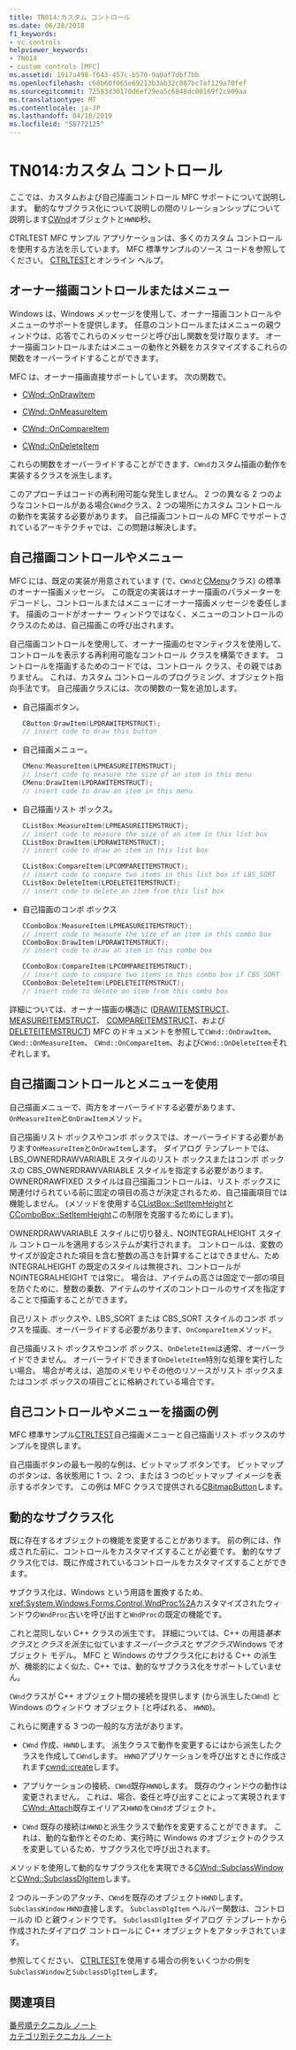 ```yaml
---
title: TN014:カスタム コントロール
ms.date: 06/28/2018
f1_keywords:
- vc.controls
helpviewer_keywords:
- TN014
- custom controls [MFC]
ms.assetid: 1917a498-f643-457c-b570-9a0af7dbf7bb
ms.openlocfilehash: c68b60f065e69213b3ab32c887bc7af129a70fef
ms.sourcegitcommit: 72583d30170d6ef29ea5c6848dc00169f2c909aa
ms.translationtype: MT
ms.contentlocale: ja-JP
ms.lasthandoff: 04/18/2019
ms.locfileid: "58772125"
---
```

# <a name="tn014-custom-controls"></a>TN014:カスタム コントロール

ここでは、カスタムおよび自己描画コントロール MFC サポートについて説明します。 動的なサブクラス化について説明しの間のリレーションシップについて説明します[CWnd](../mfc/reference/cwnd-class.md)オブジェクトと`HWND`秒。

CTRLTEST MFC サンプル アプリケーションは、多くのカスタム コントロールを使用する方法を示しています。 MFC 標準サンプルのソース コードを参照してください。 [CTRLTEST](../overview/visual-cpp-samples.md)とオンライン ヘルプ。

## <a name="owner-draw-controlsmenus"></a>オーナー描画コントロールまたはメニュー

Windows は、Windows メッセージを使用して、オーナー描画コントロールやメニューのサポートを提供します。 任意のコントロールまたはメニューの親ウィンドウは、応答でこれらのメッセージと呼び出し関数を受け取ります。 オーナー描画コントロールまたはメニューの動作と外観をカスタマイズするこれらの関数をオーバーライドすることができます。

MFC は、オーナー描画直接サポートしています。 次の関数で。

- [CWnd::OnDrawItem](../mfc/reference/cwnd-class.md#ondrawitem)

- [CWnd::OnMeasureItem](../mfc/reference/cwnd-class.md#onmeasureitem)

- [CWnd::OnCompareItem](../mfc/reference/cwnd-class.md#oncompareitem)

- [CWnd::OnDeleteItem](../mfc/reference/cwnd-class.md#ondeleteitem)

これらの関数をオーバーライドすることができます、`CWnd`カスタム描画の動作を実装するクラスを派生します。

このアプローチはコードの再利用可能な発生しません。 2 つの異なる 2 つのようなコントロールがある場合`CWnd`クラス、2 つの場所にカスタム コントロールの動作を実装する必要があります。 自己描画コントロールの MFC でサポートされているアーキテクチャでは、この問題は解決します。

## <a name="self-draw-controls-and-menus"></a>自己描画コントロールやメニュー

MFC には、既定の実装が用意されています (で、`CWnd`と[CMenu](../mfc/reference/cmenu-class.md)クラス) の標準のオーナー描画メッセージ。 この既定の実装はオーナー描画のパラメーターをデコードし、コントロールまたはメニューにオーナー描画メッセージを委任します。 描画のコードがオーナー ウィンドウではなく、メニューのコントロールのクラスのためは、自己描画この呼び出されます。

自己描画コントロールを使用して、オーナー描画のセマンティクスを使用して、コントロールを表示する再利用可能なコントロール クラスを構築できます。 コントロールを描画するためのコードでは、コントロール クラス、その親ではありません。 これは、カスタム コントロールのプログラミング、オブジェクト指向手法です。 自己描画クラスには、次の関数の一覧を追加します。

- 自己描画ボタン。

    ```cpp
    CButton:DrawItem(LPDRAWITEMSTRUCT);
    // insert code to draw this button
    ```

- 自己描画メニュー。

    ```cpp
    CMenu:MeasureItem(LPMEASUREITEMSTRUCT);
    // insert code to measure the size of an item in this menu
    CMenu:DrawItem(LPDRAWITEMSTRUCT);
    // insert code to draw an item in this menu
    ```

- 自己描画リスト ボックス。

    ```cpp
    CListBox:MeasureItem(LPMEASUREITEMSTRUCT);
    // insert code to measure the size of an item in this list box
    CListBox:DrawItem(LPDRAWITEMSTRUCT);
    // insert code to draw an item in this list box

    CListBox:CompareItem(LPCOMPAREITEMSTRUCT);
    // insert code to compare two items in this list box if LBS_SORT
    CListBox:DeleteItem(LPDELETEITEMSTRUCT);
    // insert code to delete an item from this list box
    ```

- 自己描画のコンボ ボックス

    ```cpp
    CComboBox:MeasureItem(LPMEASUREITEMSTRUCT);
    // insert code to measure the size of an item in this combo box
    CComboBox:DrawItem(LPDRAWITEMSTRUCT);
    // insert code to draw an item in this combo box

    CComboBox:CompareItem(LPCOMPAREITEMSTRUCT);
    // insert code to compare two items in this combo box if CBS_SORT
    CComboBox:DeleteItem(LPDELETEITEMSTRUCT);
    // insert code to delete an item from this combo box
    ```

詳細については、オーナー描画の構造に ([DRAWITEMSTRUCT](/windows/desktop/api/winuser/ns-winuser-tagdrawitemstruct)、 [MEASUREITEMSTRUCT](/windows/desktop/api/winuser/ns-winuser-tagmeasureitemstruct)、 [COMPAREITEMSTRUCT](/windows/desktop/api/winuser/ns-winuser-tagcompareitemstruct)、および[DELETEITEMSTRUCT](/windows/desktop/api/winuser/ns-winuser-tagdeleteitemstruct)) MFC のドキュメントを参照して`CWnd::OnDrawItem`、 `CWnd::OnMeasureItem`、 `CWnd::OnCompareItem`、および`CWnd::OnDeleteItem`それぞれします。

## <a name="using-self-draw-controls-and-menus"></a>自己描画コントロールとメニューを使用

自己描画メニューで、両方をオーバーライドする必要があります、`OnMeasureItem`と`OnDrawItem`メソッド。

自己描画リスト ボックスやコンボ ボックスでは、オーバーライドする必要があります`OnMeasureItem`と`OnDrawItem`します。 ダイアログ テンプレートでは、LBS_OWNERDRAWVARIABLE スタイルのリスト ボックスまたはコンボ ボックスの CBS_OWNERDRAWVARIABLE スタイルを指定する必要があります。 OWNERDRAWFIXED スタイルは自己描画コントロールは、リスト ボックスに関連付けられている前に固定の項目の高さが決定されるため、自己描画項目では機能しません。 (メソッドを使用する[CListBox::SetItemHeight](../mfc/reference/clistbox-class.md#setitemheight)と[CComboBox::SetItemHeight](../mfc/reference/ccombobox-class.md#setitemheight)この制限を克服するためにします)。

OWNERDRAWVARIABLE スタイルに切り替え、NOINTEGRALHEIGHT スタイル コントロールを適用するシステムが実行されます。 コントロールは、変数のサイズが設定された項目を含む整数の高さを計算することはできません、ため INTEGRALHEIGHT の既定のスタイルは無視され、コントロールが NOINTEGRALHEIGHT では常に。 場合は、アイテムの高さは固定で一部の項目を防ぐために、整数の乗数、アイテムのサイズのコントロールのサイズを指定することで描画することができます。

自己リスト ボックスや、LBS_SORT または CBS_SORT スタイルのコンボ ボックスを描画、オーバーライドする必要があります、`OnCompareItem`メソッド。

自己描画リスト ボックスやコンボ ボックス、`OnDeleteItem`は通常、オーバーライドできません。 オーバーライドできます`OnDeleteItem`特別な処理を実行したい場合。 場合が考えは、追加のメモリやその他のリソースがリスト ボックスまたはコンボ ボックスの項目ごとに格納されている場合です。

## <a name="examples-of-self-drawing-controls-and-menus"></a>自己コントロールやメニューを描画の例

MFC 標準サンプル[CTRLTEST](../overview/visual-cpp-samples.md)自己描画メニューと自己描画リスト ボックスのサンプルを提供します。

自己描画ボタンの最も一般的な例は、ビットマップ ボタンです。 ビットマップのボタンは、各状態用に 1 つ、2 つ、または 3 つのビットマップ イメージを表示するボタンです。 この例は MFC クラスで提供される[CBitmapButton](../mfc/reference/cbitmapbutton-class.md)します。

## <a name="dynamic-subclassing"></a>動的なサブクラス化

既に存在するオブジェクトの機能を変更することがあります。 前の例には、作成された前に、コントロールをカスタマイズすることが必要です。 動的なサブクラス化では、既に作成されているコントロールをカスタマイズすることができます。

サブクラス化は、Windows という用語を置換するため、<xref:System.Windows.Forms.Control.WndProc%2A>カスタマイズされたウィンドウの`WndProc`古いを呼び出すと`WndProc`の既定の機能です。

これと混同しない C++ クラスの派生です。 詳細については、C++ の用語*基本クラス*と*クラスを派生*に似ています*スーパークラス*と*サブクラス*Windows でオブジェクト モデル。 MFC と Windows のサブクラス化における C++ の派生が、機能的によく似た、C++ では、動的なサブクラス化をサポートしていません。

`CWnd`クラスが C++ オブジェクト間の接続を提供します (から派生した`CWnd`) と Windows のウィンドウ オブジェクト (と呼ばれる、 `HWND`)。

これらに関連する 3 つの一般的な方法があります。

- `CWnd` 作成、`HWND`します。 派生クラスで動作を変更するにはから派生したクラスを作成して`CWnd`します。 `HWND`アプリケーションを呼び出すときに作成されます[cwnd::create](../mfc/reference/cwnd-class.md#create)します。

- アプリケーションの接続、`CWnd`既存`HWND`します。 既存のウィンドウの動作は変更されません。 これは、場合、委任と呼び出すことによって実現されます[CWnd::Attach](../mfc/reference/cwnd-class.md#attach)既存エイリアス`HWND`を`CWnd`オブジェクト。

- `CWnd` 既存の接続は`HWND`と派生クラスで動作を変更することができます。 これは、動的な動作とそのため、実行時に Windows のオブジェクトのクラスを変更しているため、サブクラス化で呼び出されます。

メソッドを使用して動的なサブクラス化を実現できる[CWnd::SubclassWindow](../mfc/reference/cwnd-class.md#subclasswindow)と[CWnd::SubclassDlgItem](../mfc/reference/cwnd-class.md#subclassdlgitem)します。

2 つのルーチンのアタッチ、`CWnd`を既存のオブジェクト`HWND`します。 `SubclassWindow` `HWND`直接します。 `SubclassDlgItem` ヘルパー関数は、コントロールの ID と親ウィンドウです。 `SubclassDlgItem` ダイアログ テンプレートから作成されたダイアログ コントロールに C++ オブジェクトをアタッチされています。

参照してください、 [CTRLTEST](../overview/visual-cpp-samples.md)を使用する場合の例をいくつかの例を`SubclassWindow`と`SubclassDlgItem`します。

## <a name="see-also"></a>関連項目

[番号順テクニカル ノート](../mfc/technical-notes-by-number.md)<br/>
[カテゴリ別テクニカル ノート](../mfc/technical-notes-by-category.md)
